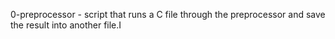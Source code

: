 0-preprocessor -  script that runs a C file through the preprocessor and save the result into another file.I
